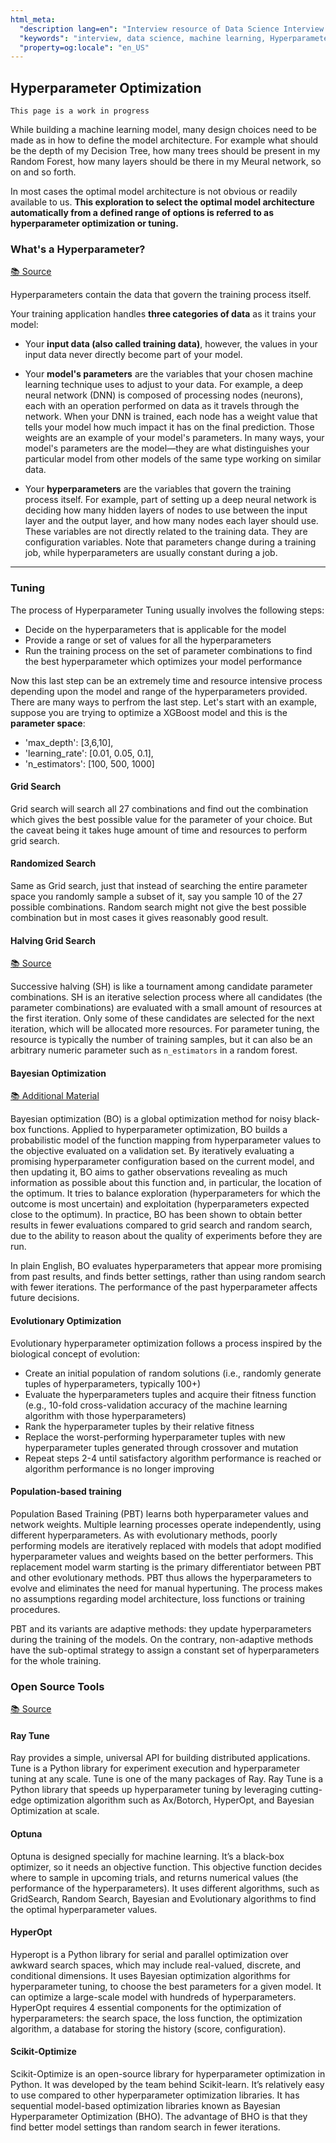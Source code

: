 ```yaml
---
html_meta:
  "description lang=en": "Interview resource of Data Science Interview focusing on Hyperparameter optimization."
  "keywords": "interview, data science, machine learning, Hyperparameter, optimization, tuning"
  "property=og:locale": "en_US"
---
```


## Hyperparameter Optimization

```{warning}
This page is a work in progress
```

While building a machine learning model, many design choices need to be made as in how to define the model architecture. For example what should be the depth of my Decision Tree, how many trees should be present in my Random Forest, how many layers should be there in my Meural network, so on and so forth.

In most cases the optimal model architecture is not obvious or readily available to us. **This exploration to select the optimal model architecture automatically from a defined range of options is referred to as hyperparameter optimization or tuning.**

### What's a Hyperparameter?

[📚 Source](https://cloud.google.com/ai-platform/training/docs/hyperparameter-tuning-overview)

Hyperparameters contain the data that govern the training process itself.

Your training application handles **three categories of data** as it trains your model:

- Your **input data (also called training data)**, however, the values in your input data never directly become part of your model.

- Your **model's parameters** are the variables that your chosen machine learning technique uses to adjust to your data. For example, a deep neural network (DNN) is composed of processing nodes (neurons), each with an operation performed on data as it travels through the network. When your DNN is trained, each node has a weight value that tells your model how much impact it has on the final prediction. Those weights are an example of your model's parameters. In many ways, your model's parameters are the model—they are what distinguishes your particular model from other models of the same type working on similar data.

- Your **hyperparameters** are the variables that govern the training process itself. For example, part of setting up a deep neural network is deciding how many hidden layers of nodes to use between the input layer and the output layer, and how many nodes each layer should use. These variables are not directly related to the training data. They are configuration variables. Note that parameters change during a training job, while hyperparameters are usually constant during a job.

---

### Tuning

The process of Hyperparameter Tuning usually involves the following steps:

- Decide on the hyperparameters that is applicable for the model
- Provide a range or set of values for all the hyperparameters
- Run the training process on the set of parameter combinations to find the best hyperparameter which optimizes your model performance

Now this last step can be an extremely time and resource intensive process depending upon the model and range of the hyperparameters provided. There are many ways to perfrom the last step. Let's start with an example, suppose you are trying to optimize a XGBoost model and this is the **parameter space**:

- 'max_depth': [3,6,10],
- 'learning_rate': [0.01, 0.05, 0.1],
- 'n_estimators': [100, 500, 1000]

#### Grid Search

Grid search will search all 27 combinations and find out the combination which gives the best possible value for the parameter of your choice. But the caveat being it takes huge amount of time and resources to perform grid search.

#### Randomized Search

Same as Grid search, just that instead of searching the entire parameter space you randomly sample a subset of it, say you sample 10 of the 27 possible combinations. Random search might not give the best possible combination but in most cases it gives reasonably good result.

#### Halving Grid Search

[📚 Source](https://scikit-learn.org/stable/modules/grid_search.html#successive-halving-user-guide)

Successive halving (SH) is like a tournament among candidate parameter combinations. SH is an iterative selection process where all candidates (the parameter combinations) are evaluated with a small amount of resources at the first iteration. Only some of these candidates are selected for the next iteration, which will be allocated more resources. For parameter tuning, the resource is typically the number of training samples, but it can also be an arbitrary numeric parameter such as `n_estimators` in a random forest.

#### Bayesian Optimization

[📚 Additional Material](http://neupy.com/2016/12/17/hyperparameter_optimization_for_neural_networks.html#bayesian-optimization)

Bayesian optimization (BO) is a global optimization method for noisy black-box functions. Applied to hyperparameter optimization, BO builds a probabilistic model of the function mapping from hyperparameter values to the objective evaluated on a validation set. By iteratively evaluating a promising hyperparameter configuration based on the current model, and then updating it, BO aims to gather observations revealing as much information as possible about this function and, in particular, the location of the optimum. It tries to balance exploration (hyperparameters for which the outcome is most uncertain) and exploitation (hyperparameters expected close to the optimum). In practice, BO has been shown to obtain better results in fewer evaluations compared to grid search and random search, due to the ability to reason about the quality of experiments before they are run.

In plain English, BO evaluates hyperparameters that appear more promising from past results, and finds better settings, rather than using random search with fewer iterations. The performance of the past hyperparameter affects future decisions.

#### Evolutionary Optimization

Evolutionary hyperparameter optimization follows a process inspired by the biological concept of evolution:

- Create an initial population of random solutions (i.e., randomly generate tuples of hyperparameters, typically 100+)
- Evaluate the hyperparameters tuples and acquire their fitness function (e.g., 10-fold cross-validation accuracy of the machine learning algorithm with those hyperparameters)
- Rank the hyperparameter tuples by their relative fitness
- Replace the worst-performing hyperparameter tuples with new hyperparameter tuples generated through crossover and mutation
- Repeat steps 2-4 until satisfactory algorithm performance is reached or algorithm performance is no longer improving

#### Population-based training

Population Based Training (PBT) learns both hyperparameter values and network weights. Multiple learning processes operate independently, using different hyperparameters. As with evolutionary methods, poorly performing models are iteratively replaced with models that adopt modified hyperparameter values and weights based on the better performers. This replacement model warm starting is the primary differentiator between PBT and other evolutionary methods. PBT thus allows the hyperparameters to evolve and eliminates the need for manual hypertuning. The process makes no assumptions regarding model architecture, loss functions or training procedures.

PBT and its variants are adaptive methods: they update hyperparameters during the training of the models. On the contrary, non-adaptive methods have the sub-optimal strategy to assign a constant set of hyperparameters for the whole training.


### Open Source Tools

[📚 Source](hhttps://neptune.ai/blog/best-tools-for-model-tuning-and-hyperparameter-optimization)

#### Ray Tune

Ray provides a simple, universal API for building distributed applications. Tune is a Python library for experiment execution and hyperparameter tuning at any scale. Tune is one of the many packages of Ray. Ray Tune is a Python library that speeds up hyperparameter tuning by leveraging cutting-edge optimization algorithm such as Ax/Botorch, HyperOpt, and Bayesian Optimization at scale.

#### Optuna

Optuna is designed specially for machine learning. It’s a black-box optimizer, so it needs an objective function. This objective function decides where to sample in upcoming trials, and returns numerical values (the performance of the hyperparameters). It uses different algorithms, such as GridSearch, Random Search, Bayesian and Evolutionary algorithms to find the optimal hyperparameter values.

#### HyperOpt

Hyperopt is a Python library for serial and parallel optimization over awkward search spaces, which may include real-valued, discrete, and conditional dimensions. It uses Bayesian optimization algorithms for hyperparameter tuning, to choose the best parameters for a given model. It can optimize a large-scale model with hundreds of hyperparameters. HyperOpt requires 4 essential components for the optimization of hyperparameters: the search space, the loss function, the optimization algorithm, a database for storing the history (score, configuration).

#### Scikit-Optimize

Scikit-Optimize is an open-source library for hyperparameter optimization in Python. It was developed by the team behind Scikit-learn. It’s relatively easy to use compared to other hyperparameter optimization libraries. It has sequential model-based optimization libraries known as Bayesian Hyperparameter Optimization (BHO). The advantage of BHO is that they find better model settings than random search in fewer iterations.

